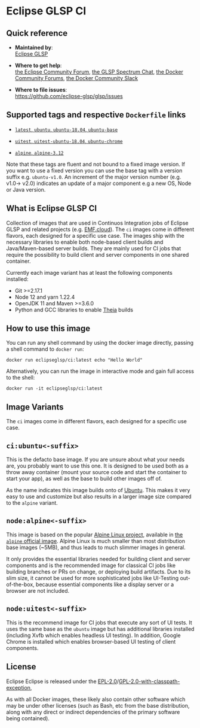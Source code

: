 # Eclipse GLSP CI

## Quick reference

-   **Maintained by**:  
    [Eclipse GLSP](https://github.com/eclipse-glsp/glsp)

-   **Where to get help**:  
    [the Eclipse Community Forum](https://www.eclipse.org/forums/index.php/f/465/), [the GLSP Spectrum Chat](https://spectrum.chat/), [the Docker Community Forums](https://forums.docker.com/), [the Docker Community Slack](https://dockr.ly/slack)

-   **Where to file issues**:  
    <https://github.com/eclipse-glsp/glsp/issues>

## Supported tags and respective `Dockerfile` links

-   [`latest`, `ubuntu`, `ubuntu-18.04`, `ubuntu-base`](https://github.com/eclipse-glsp/glsp/blob/master/docker/ci/ubuntu/Dockerfile)
-   [`uitest`, `uitest-ubuntu-18.04`, `ubuntu-chrome`](https://github.com/eclipse-glsp/glsp/blob/master/docker/ci/uitest/Dockerfile)

-   [`alpine`, `alpine-3.12`](https://github.com/eclipse-glsp/glsp/blob/master/docker/ci/alpine/Dockerfile)

Note that these tags are fluent and not bound to a fixed image version. If you want to use a fixed version you can use the base tag with a version suffix e.g. `ubuntu-v1.0`. An increment of the major version number (e.g. v1.0-> v2.0) indicates an update of a major component e.g a new OS, Node or Java version.

## What is Eclipse GLSP CI

Collection of images that are used in Continuos Integration jobs of Eclipse GLSP and related projects (e.g. [EMF.cloud](https://www.eclipse.org/emfcloud/)). The `ci` images come in different flavors, each designed for a specific use case. The images ship with the necessary libraries to enable both node-based client builds and Java/Maven-based server builds. They are mainly used for CI jobs that require the possibility to build client and server components in one shared container.

Currently each image variant has at least the following components installed:

-   Git >=2.17.1
-   Node 12 and yarn 1.22.4
-   OpenJDK 11 and Maven >=3.6.0
-   Python and GCC libraries to enable [Theia](https://theia-ide.org/) builds

## How to use this image

You can run any shell command by using the docker image directly, passing a shell command to `docker run`:

    docker run eclipseglsp/ci:latest echo "Hello World"

Alternatively, you can run the image in interactive mode and gain full access to the shell:

    docker run -it eclipseglsp/ci:latest

## Image Variants

The `ci` images come in different flavors, each designed for a specific use case.

## `ci:ubuntu<-suffix>`

This is the defacto base image. If you are unsure about what your needs are, you probably want to use this one. It is designed to be used both as a throw away container (mount your source code and start the container to start your app), as well as the base to build other images off of.

As the name indicates this image builds onto of [Ubuntu](https://ubuntu.com/). This makes it very easy to use and customize but also results in a larger image size compared to the `alpine` variant.

## `node:alpine<-suffix>`

This image is based on the popular [Alpine Linux project](https://alpinelinux.org), available in [the `alpine` official image](https://hub.docker.com/_/alpine). Alpine Linux is much smaller than most distribution base images (~5MB), and thus leads to much slimmer images in general.

It only provides the essential libraries needed for building client and server components and is the recommended image for classical CI jobs like building branches or PRs on change, or deploying build artifacts. Due to its slim size, it cannot be used for more sophisticated jobs like UI-Testing out-of-the-box, because essential components like a display server or a browser are not included.

## `node:uitest<-suffix>`

This is the recommend image for CI jobs that execute any sort of UI tests. It uses the same base as the `ubuntu` image but has additional libraries installed (including Xvfb which enables headless UI testing). In addition, Google Chrome is installed which enables browser-based UI testing of client components.

## License

Eclipse Eclipse is released under the [EPL-2.0](https://www.eclipse.org/legal/epl-2.0/)/[GPL-2.0-with-classpath-exception](https://spdx.org/licenses/GPL-2.0-with-classpath-exception.html),

As with all Docker images, these likely also contain other software which may be under other licenses (such as Bash, etc from the base distribution, along with any direct or indirect dependencies of the primary software being contained).
